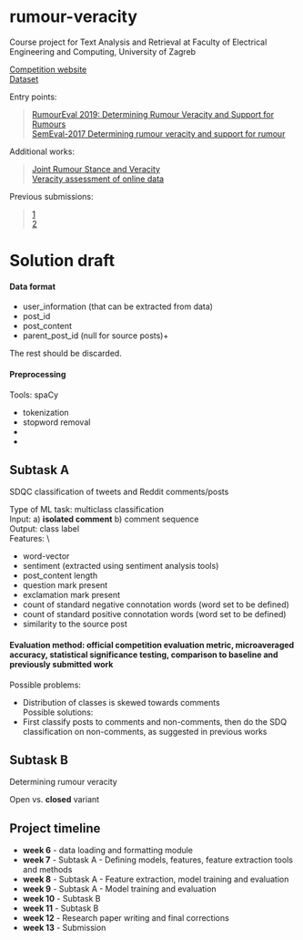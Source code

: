 # rumour-veracity
Course project for Text Analysis and Retrieval at Faculty of Electrical Engineering and Computing, University of Zagreb


[Competition website][1]  \
[Dataset][2] 

Entry points: 
 > [RumourEval 2019: Determining Rumour Veracity and Support for Rumours][3] \
 > [SemEval-2017 Determining rumour veracity and support for rumour][4]


Additional works:
 > [Joint Rumour Stance and Veracity][5] \
 > [Veracity assessment of online data][6]

Previous submissions:
 > [1][7]\
 > [2][8]

[1]:https://competitions.codalab.org/competitions/19938
[2]:https://figshare.com/articles/dataset/RumourEval_2019_data/8845580
[3]:https://aclanthology.org/S19-2147.pdf
[4]:https://aclanthology.org/S17-2006.pdf
[5]:https://aclanthology.org/W19-6122.pdf
[6]:https://www.sciencedirect.com/science/article/pii/S0167923619301617
[7]:https://www.acl-bg.org/proceedings/2017/RANLP%202017/pdf/RANLP005.pdf
[8]:https://arxiv.org/pdf/1704.07221.pdf



# Solution draft

#### Data format
* user_information (that can be extracted from data)
* post_id
* post_content
* parent_post_id (null for source posts)+

The rest should be discarded.

#### Preprocessing
Tools: spaCy

* tokenization
* stopword removal
* 
* 

## Subtask A

SDQC classification of tweets and Reddit comments/posts

Type of ML task: multiclass classification \
Input: a) **isolated comment** b) comment sequence \
Output: class label \
Features: \
* word-vector
* sentiment (extracted using sentiment analysis tools)
* post_content length
* question mark present
* exclamation mark present
* count of standard negative connotation words (word set to be defined)
* count of standard positive connotation words (word set to be defined)
* similarity to the source post

#### Evaluation method: official competition evaluation metric, microaveraged accuracy, statistical significance testing, comparison to baseline and previously submitted work

Possible problems:
* Distribution of classes is skewed towards comments \
Possible solutions:
* First classify posts to comments and non-comments, then do the SDQ classification on non-comments, as suggested in previous works

## Subtask B

Determining rumour veracity

Open vs. **closed** variant


## Project timeline
* **week 6** - data loading and formatting module
* **week 7** - Subtask A - Defining models, features, feature extraction tools and methods
* **week 8** - Subtask A - Feature extraction, model training and evaluation
* **week 9** - Subtask A - Model training and evaluation
* **week 10** - Subtask B  
* **week 11** - Subtask B
* **week 12** - Research paper writing and final corrections
* **week 13** - Submission



